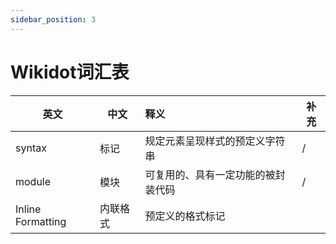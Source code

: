 ```yaml
---
sidebar_position: 3
---
```


# Wikidot词汇表
| 英文 | 中文 | 释义 | 补充 |
| --- | --- | :------ | --- |
| syntax | 标记 | 规定元素呈现样式的预定义字符串 | / |
| module | 模块 | 可复用的、具有一定功能的被封装代码 | / |
| Inline Formatting | 内联格式 | 预定义的格式标记 |
